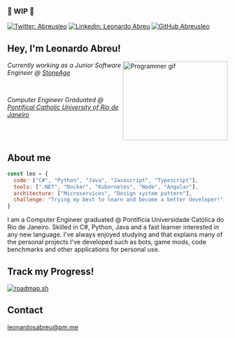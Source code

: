 ### 🚧 WIP 🚧



[![Twitter: Abreusleo](https://img.shields.io/twitter/follow/AbreusLeo?style=social)](https://twitter.com/AbreusLeo)
[![Linkedin: Leonardo Abreu](https://img.shields.io/badge/-Abreusleo-blue?style=flat-square&logo=Linkedin&logoColor=white&link=https://www.linkedin.com/in/abreusleo/)](https://www.linkedin.com/in/abreusleo/)
[![GitHub Abreusleo](https://img.shields.io/github/followers/Abreusleo?label=follow&style=social)](https://github.com/abreusleo)


## Hey, I'm Leonardo Abreu!
<html>
  <img align='right'src="https://media1.giphy.com/media/v1.Y2lkPTc5MGI3NjExY3JsYnp2eXRod2pnaWxjN3ViMngzMHA5bnF2aWEwbWo2eHBwajVzeiZlcD12MV9pbnRlcm5hbF9naWZfYnlfaWQmY3Q9Zw/qgQUggAC3Pfv687qPC/giphy.gif" alt="Programmer gif" width="240" height="180">
</html>
  <p><em>Currently working as a Junior Software Engineer @ <a href="https://stoneage.com.br">StoneAge</a></em></p>
  </br>
  <p><em>Computer Engineer Graduated @ <a href="http://www.puc-rio.br/english/">Pontifical Catholic University of Rio de Janeiro</a></em></p>  </br>  </br>

## About me
```javascript
const leo = {
  code: ["C#", "Python", "Java", "Javascript", "Typescript"],
  tools: [".NET", "Docker", "Kubernetes", "Node", "Angular"],
  architecture: ["Microservices", "Design system pattern"],
  challenge: "Trying my best to learn and become a better developer!"
}
```

<p>I am a Computer Engineer graduated @ Pontifícia Universidade Católica do Rio de Janeiro. Skilled in C#, Python, Java and a fast learner interested in any new language. I've always enjoyed studying and that explains many of the personal projects I've developed such as bots, game mods, code benchmarks and other applications for personal use.</p>



## Track my Progress!
[![roadmap.sh](https://api.roadmap.sh/v1-badge/tall/649b129bd99c9d67319accf6?variant=dark)](https://roadmap.sh)

## Contact
leonardosabreu@pm.me
<!--
**abreusleo/abreusleo** is a ✨ _special_ ✨ repository because its `README.md` (this file) appears on your GitHub profile.

Here are some ideas to get you started:

- 🔭 I’m currently working on ...
- 🌱 I’m currently learning ...
- 👯 I’m looking to collaborate on ...
- 🤔 I’m looking for help with ...
- 💬 Ask me about ...
- 📫 How to reach me: ...
- 😄 Pronouns: ...
- ⚡ Fun fact: ...
-->

